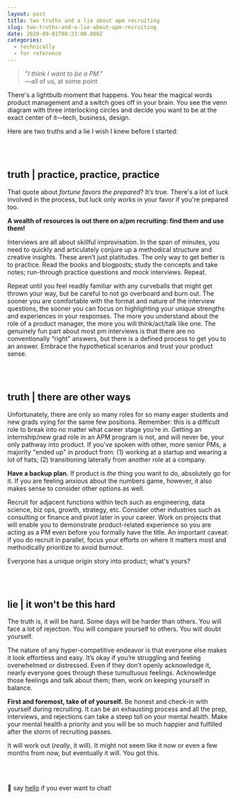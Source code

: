 ```yaml
---
layout: post
title: two truths and a lie about apm recruiting
slug: two-truths-and-a-lie-about-apm-recruiting
date: 2020-09-01T08:23:00.000Z
categories:
  - technically
  - for reference
---
```


> "*I think I want to be a PM*." <br /> —all of us, at some point

There's a lightbulb moment that happens. You hear the magical words product management and a switch goes off in your brain. You see the venn diagram with three interlocking circles and decide you want to be at the exact center of it—tech, business, design. 

Here are two truths and a lie I wish I knew before I started:

<!--more-->

<br />
<br />

## truth | practice, practice, practice

That quote about *fortune favors the prepared*? It’s true. There's a lot of luck involved in the process, but luck only works in your favor if you're prepared too. 

**A wealth of resources is out there on a/pm recruiting: find them and use them!**

Interviews are all about skillful improvisation. In the span of minutes, you need to quickly and articulately conjure up a methodical structure and creative insights. These aren’t just platitudes. The only way to get better is to practice. Read the books and blogposts; study the concepts and take notes; run-through practice questions and mock interviews. Repeat. 

Repeat until you feel readily familiar with any curveballs that might get thrown your way, but be careful to not go overboard and burn out. The sooner you are comfortable with the format and nature of the interview questions, the sooner you can focus on highlighting your unique strengths and experiences in your responses. The more you understand about the role of a product manager, the more you will think/act/talk like one. The genuinely fun part about most pm interviews is that there are no conventionally “right” answers, but there is a defined process to get you to an answer. Embrace the hypothetical scenarios and trust your product sense.

<br />
<br />

## truth | there are other ways

Unfortunately, there are only so many roles for so many eager students and new grads vying for the same few positions. Remember: this is a difficult role to break into no matter what career stage you’re in. Getting an internship/new grad role in an APM program is not, and will never be, your only pathway into product. If you've spoken with other, more senior PMs, a majority "ended up" in product from: (1) working at a startup and wearing a lot of hats; (2) transitioning laterally from another role at a company.

**Have a backup plan.** If product is *the* thing you want to do, absolutely go for it. If you are feeling anxious about the numbers game, however, it also makes sense to consider other options as well. 

Recruit for adjacent functions within tech such as engineering, data science, biz ops, growth, strategy, etc. Consider other industries such as consulting or finance and pivot later in your career. Work on projects that will enable you to demonstrate product-related experience so you are acting as a PM even before you formally have the title. An important caveat: if you do recruit in parallel, focus your efforts on where it matters most and methodically prioritize to avoid burnout.

Everyone has a unique origin story into product; what's yours?

<br />
<br />

## lie | it won't be this hard

The truth is, it will be hard. Some days will be harder than others. You will face a lot of rejection. You will compare yourself to others. You will doubt yourself.

The nature of any hyper-competitive endeavor is that everyone else makes it look effortless and easy. It’s okay if you’re struggling and feeling overwhelmed or distressed. Even if they don’t openly acknowledge it, nearly everyone goes through these tumultuous feelings. Acknowledge those feelings and talk about them; then, work on keeping yourself in balance.

**First and foremost, take of of yourself.** Be honest and check-in with yourself during recruiting. It can be an exhausting process and all the prep, interviews, and rejections can take a steep toll on your mental health. Make your mental health a priority and you will be so much happier and fulfilled after the storm of recruiting passes.

It will work out (*really*, it will). It might not seem like it now or even a few months from now, but eventually it will. You got this.

<br />
<br />

🌟 say [hello](https://twitter.com/kluo25) if you ever want to chat!

<br />